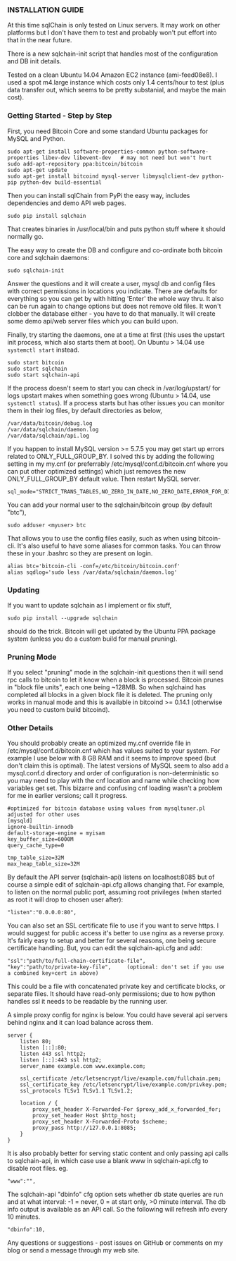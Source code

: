 ### INSTALLATION GUIDE

At this time sqlChain is only tested on Linux servers. It may work on other platforms but I don't have them to test and probably won't put effort into that in the near future. 

There is a new sqlchain-init script that handles most of the configuration and DB init details. 

Tested on a clean Ubuntu 14.04 Amazon EC2 instance (ami-feed08e8). I used a spot m4.large instance which costs only 1.4 cents/hour to test (plus data transfer out, which seems to be pretty substanial, and maybe the main cost). 

### Getting Started - Step by Step

First, you need Bitcoin Core and some standard Ubuntu packages for MySQL and Python.

```
sudo apt-get install software-properties-common python-software-properties libev-dev libevent-dev   # may not need but won't hurt
sudo add-apt-repository ppa:bitcoin/bitcoin
sudo apt-get update
sudo apt-get install bitcoind mysql-server libmysqlclient-dev python-pip python-dev build-essential
```

Then you can install sqlChain from PyPi the easy way, includes dependencies and demo API web pages.

    sudo pip install sqlchain

That creates binaries in /usr/local/bin and puts python stuff where it should normally go.

The easy way to create the DB and configure and co-ordinate both bitcoin core and sqlchain daemons:

    sudo sqlchain-init
    
Answer the questions and it will create a user, mysql db and config files with correct permissions in locations you indicate. There are defaults for everything so you can get by with hitting 'Enter' the whole way thru. It also can be run again to change options but does not remove old files. It won't clobber the database either - you have to do that manually. It will create some demo api/web server files which you can build upon.

Finally, try starting the daemons, one at a time at first (this uses the upstart init process, which also starts them at boot). On Ubuntu > 14.04 use `systemctl start` instead.

```
sudo start bitcoin
sudo start sqlchain
sudo start sqlchain-api
```

If the process doesn't seem to start you can check in /var/log/upstart/ for logs upstart makes when something goes wrong (Ubuntu > 14.04, use `systemctl status`). If a process starts but has other issues you can monitor them in their log files, by default directories as below,

```
/var/data/bitcoin/debug.log
/var/data/sqlchain/daemon.log
/var/data/sqlchain/api.log
```

If you happen to install MySQL version >= 5.7.5 you may get start up errors related to ONLY_FULL_GROUP_BY. I solved this by adding the following setting in my my.cnf (or preferrably /etc/mysql/conf.d/bitcoin.cnf where you can put other optimized settings) which just removes the new ONLY_FULL_GROUP_BY default value. Then restart MySQL server.

```
sql_mode="STRICT_TRANS_TABLES,NO_ZERO_IN_DATE,NO_ZERO_DATE,ERROR_FOR_DIVISION_BY_ZERO,NO_AUTO_CREATE_USER,NO_ENGINE_SUBSTITUTION"
```

You can add your normal user to the sqlchain/bitcoin group (by default "btc"),

    sudo adduser <myuser> btc
    
That allows you to use the config files easily, such as when using bitcoin-cli. It's also useful to have some aliases for common tasks. You can throw these in your .bashrc so they are present on login.

```
alias btc='bitcoin-cli -conf=/etc/bitcoin/bitcoin.conf'
alias sqdlog='sudo less /var/data/sqlchain/daemon.log'
```

### Updating

If you want to update sqlchain as I implement or fix stuff,

    sudo pip install --upgrade sqlchain
    
should do the trick. Bitcoin will get updated by the Ubuntu PPA package system (unless you do a custom build for manual pruning).

### Pruning Mode

If you select "pruning" mode in the sqlchain-init questions then it will send rpc calls to bitcoin to let it know when a block is processed. Bitcoin prunes in "block file units", each one being ~128MB. So when sqlchaind has completed all blocks in a given block file it is deleted. The pruning only works in manual mode and this is available in bitcoind >= 0.14.1 (otherwise you need to custom build bitcoind).

### Other Details

You should probably create an optimized my.cnf override file in /etc/mysql/conf.d/bitcoin.cnf which has values suited to your system. For example I use below with 8 GB RAM and it seems to improve speed (but don't claim this is optimal). The latest versions of MySQL seem to also add a mysql.conf.d directory and order of configuration is non-deterministic so you may need to play with the cnf location and name while checking how variables get set. This bizarre and confusing cnf loading wasn't a problem for me in earlier versions; call it progress.

    #optimized for bitcoin database using values from mysqltuner.pl adjusted for other uses
    [mysqld]
    ignore-builtin-innodb
    default-storage-engine = myisam
    key_buffer_size=6000M
    query_cache_type=0
    
    tmp_table_size=32M
    max_heap_table_size=32M

By default the API server (sqlchain-api) listens on localhost:8085 but of course a simple edit of sqlchain-api.cfg allows changing that. For example, to listen on the normal public port, assuming root privileges (when started as root it will drop to chosen user after):

    "listen":"0.0.0.0:80",
    
You can also set an SSL certificate file to use if you want to serve https. I would suggest for public access it's better to use nginx as a reverse proxy. It's fairly easy to setup and better for several reasons, one being secure certificate handling. But, you can edit the sqlchain-api.cfg and add:

    "ssl":"path/to/full-chain-certificate-file",
    "key":"path/to/private-key-file",     (optional: don't set if you use a combined key+cert in above)
    
This could be a file with concatenated private key and certificate blocks, or separate files. It should have read-only permissions; due to how python handles ssl it needs to be readable by the running user.

A simple proxy config for nginx is below. You could have several api servers behind nginx and it can load balance across them. 

    server {
        listen 80;
        listen [::]:80;
        listen 443 ssl http2;
        listen [::]:443 ssl http2;
        server_name example.com www.example.com;
    
        ssl_certificate /etc/letsencrypt/live/example.com/fullchain.pem;
        ssl_certificate_key /etc/letsencrypt/live/example.com/privkey.pem;
        ssl_protocols TLSv1 TLSv1.1 TLSv1.2;
    
        location / {
            proxy_set_header X-Forwarded-For $proxy_add_x_forwarded_for;
            proxy_set_header Host $http_host;
            proxy_set_header X-Forwarded-Proto $scheme;
            proxy_pass http://127.0.0.1:8085;
        }
    }

It is also probably better for serving static content and only passing api calls to sqlchain-api, in which case use a blank www in sqlchain-api.cfg to disable root files. eg.

    "www":"",

The sqlchain-api "dbinfo" cfg option sets whether db state queries are run and at what interval: -1 = never, 0 = at start only, >0 minute interval. The db info output is available as an API call. So the following will refresh info every 10 minutes.

    "dbinfo":10,

Any questions or suggestions - post issues on GitHub or comments on my blog or send a message through my web site.



